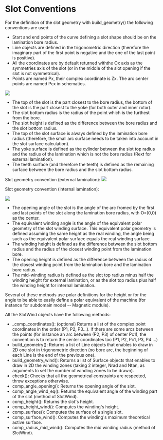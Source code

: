 Slot Conventions
================

For the definition of the slot geometry with build_geometry() the
following conventions are used: 

- Start and end points of the curve
defining a slot shape should be on the lamination bore radius. 
- Line objects are defined in the trigonometric direction (therefore the
imaginary part of the first point is negative and the one of the last
point is positive). 
- All the coordinates are by default returned withthe Ox axis as the symmetries axis of the slot (or in the middle of the
slot opening if the slot is not symmetrical). 
- Points are named Px, their complex coordinate is Zx. The arc center points are named Pcx in
schematics.

![](_static/slot_convention_1.png)

-   The top of the slot is the part closest to the bore radius, the
    bottom of the slot is the part closest to the yoke (for both outer
    and inner rotor).
-   The slot bottom radius is the radius of the point which is the
    furthest from the bore.
-   The slot height is defined as the difference between the bore radius
    and the slot bottom radius.
-   The top of the slot surface is always defined by the lamination bore
    radius (therefore, the small arc surface needs to be taken into
    account in the slot surface calculation).
-   The yoke surface is defined as the cylinder between the slot top
    radius and the radius of the lamination which is not the bore radius
    (Rext for external lamination).
-   The teeth surface (and therefore the teeth) is defined as the
    remaining surface between the bore radius and the slot bottom
    radius.

Slot geometry convention (external lamination): 
![](_static/slot_convention_2.png)

Slot geometry convention (internal lamination):

![](_static/slot_convention_3.png)

-   The opening angle of the slot is the angle of the arc fromed by the
    first and last points of the slot along the lamination bore radius,
    with O=(0,0) as the center.
-   The equivalent winding angle is the angle of the equivalent polar
    geometry of the slot winding surface. This equivalent polar geometry
    is defined assuming the same height as the real winding, the angle
    being such as the equivalent polar surface equals the real winding
    surface.
-   The winding height is defined as the difference between the slot
    bottom radius and the radius of the closest winding point from the
    lamination bore.
-   The opening height is defined as the difference between the radius
    of the closest winding point from the lamination bore and the
    lamination bore radius.
-   The mid-winding radius is defined as the slot top radius minus half
    the winding height for external lamination, or as the slot top
    radius plus half the winding height for internal lamination.

Several of these methods use polar definitions for the height or for the angle to be able to easily define a polar equivalent of the machine (for instance for subdomain model -- Magnetic module).

All the SlotWind objects have the following methods: 
- _comp_coordinates(): (optional) Returns a list of the complex point coordinates in the order (P1, P2, P3...). If there are some arcs 
between the points (for instance an arc between (P2, P3) of center Pc1), the convention is to return the center coordinates too (P1, P2, Pc1, P3, P4 ...) 
- build_geometry(): Returns a list of Line objects that enables to draw in 2D one slot in trigonometric direction (no bore arc, the beginning of each Line is the end of the previous one). 
- build_geometry_wind(): Returns a list of Surface objects that enables to draw in 2D the winding zones (taking 2 integer, Nrad and Ntan, as arguments to set the number of winding zones to be drawn). 
- check(): Checks that all the geometrical constraints are respected, throw exceptions otherwise. 
- comp_angle_opening(): Returns the opening angle of the slot. 
- comp_angle_wind_eq(): Returns the equivalent angle of the winding part of the slot (method of SlotWind). 
- comp_height(): Returns the slot's height. 
- comp_height_wind(): Computes the winding's height. 
- comp_surface(): Computes the surface of a single slot. 
- comp_surface_wind(): Computes the winding's maximum theoretical active surface. 
- comp_radius_mid_wind(): Computes the mid winding radius (method of SlotWind).
